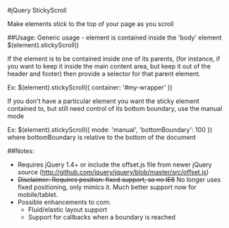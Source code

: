 #jQuery StickyScroll

Make elements stick to the top of your page as you scroll


##Usage:
Generic usage - element is contained inside the 'body' element
$(element).stickyScroll()

If the element is to be contained inside one of its parents, (for instance, if you want to keep it inside the main content area, but keep it out of the header and footer) then provide a selector for that parent element.

Ex:
$(element).stickyScroll({ container: '#my-wrapper' })

If you don't have a particular element you want the sticky element contained to, but still need control of its bottom boundary, use the manual mode

Ex:
$(element).stickyScroll({ mode: 'manual', 'bottomBoundary': 100 })
where bottomBoundary is relative to the bottom of the document


##Notes:
- Requires jQuery 1.4+ or include the offset.js file from newer jQuery source (http://github.com/jquery/jquery/blob/master/src/offset.js)
- <del>Disclaimer: Requires position: fixed support, so no IE6</del> No longer uses fixed positioning, only mimics it. Much better support now for mobile/tablet.
- Possible enhancements to com: 
	- Fluid/elastic layout support
	- Support for callbacks when a boundary is reached